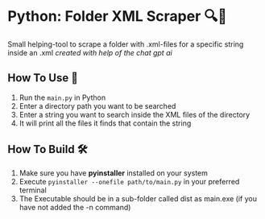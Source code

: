 # Python: Folder XML Scraper 🔍🐍
Small helping-tool to scrape a folder with .xml-files for a specific string inside an .xml
*created with help of the chat gpt ai* 

## How To Use 🚀
1. Run the `main.py` in Python
2. Enter a directory path you want to be searched
3. Enter a string you want to search inside the XML files of the directory   
4. It will print all the files it finds that contain the string


## How To Build 🛠️
1. Make sure you have **pyinstaller** installed on your system
2. Execute `pyinstaller --onefile path/to/main.py` in your preferred terminal
3. The Executable should be in a sub-folder called dist as main.exe (if you have not added the -n command)
